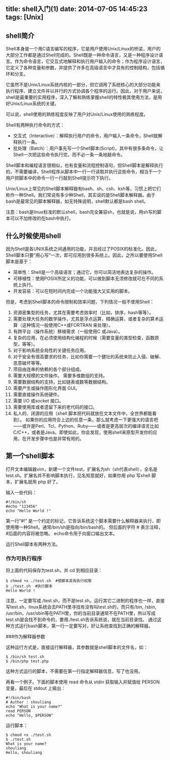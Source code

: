 title: shell入门(1)
date: 2014-07-05 14:45:23
tags: [Unix]
---
## shell简介

Shell本身是一个用C语言编写的程序，它是用户使用Unix/Linux的桥梁，用户的大部分工作都是通过Shell完成的。Shell既是一种命令语言，又是一种程序设计语言。作为命令语言，它交互式地解释和执行用户输入的命令；作为程序设计语言，它定义了各种变量和参数，并提供了许多在高级语言中才具有的控制结构，包括循环和分支。

它虽然不是Unix/Linux系统内核的一部分，但它调用了系统核心的大部分功能来执行程序、建立文件并以并行的方式协调各个程序的运行。因此，对于用户来说，shell是最重要的实用程序，深入了解和熟练掌握shell的特性极其使用方法，是用好Unix/Linux系统的关键。

可以说，shell使用的熟练程度反映了用户对Unix/Linux使用的熟练程度。

Shell有两种执行命令的方式：

* 交互式（Interactive）：解释执行用户的命令，用户输入一条命令，Shell就解释执行一条。
* 批处理（Batch）：用户事先写一个Shell脚本(Script)，其中有很多条命令，让Shell一次把这些命令执行完，而不必一条一条地敲命令。

Shell脚本和编程语言很相似，也有变量和流程控制语句，但Shell脚本是解释执行的，不需要编译，Shell程序从脚本中一行一行读取并执行这些命令，相当于一个用户把脚本中的命令一行一行敲到Shell提示符下执行。

Unix/Linux上常见的Shell脚本解释器有bash、sh、csh、ksh等，习惯上把它们称作一种Shell。我们常说有多少种Shell，其实说的是Shell脚本解释器。由于bash是最常见的脚本解释器，如无特殊说明，shell默认都是bash shell。

注意：bash是linux标准的默认shell，bash完全兼容sh，也就是说，用sh写的脚本可以不加修改的在bash中执行。

## 什么时候使用shell
因为Shell是各UNIX系统之间通用的功能，并且经过了POSIX的标准化。因此，Shell脚本只要“用心写”一次，即可应用到很多系统上。因此，之所以要使用Shell脚本是基于：

* 简单性：Shell是一个高级语言；通过它，你可以简洁地表达复杂的操作。
* 可移植性：使用POSIX所定义的功能，可以做到脚本无须修改就可在不同的系统上执行。
* 开发容易：可以在短时间内完成一个功能强大又实用的脚本。

但是，考虑到Shell脚本的命令限制和效率问题，下列情况一般不使用Shell：

1. 资源密集型的任务，尤其在需要考虑效率时（比如，排序，hash等等）。
2. 需要处理大任务的数学操作，尤其是浮点运算，精确运算，或者复杂的算术运算（这种情况一般使用C++或FORTRAN 来处理）。
3. 有跨平台（操作系统）移植需求（一般使用C 或Java）。
4. 复杂的应用，在必须使用结构化编程的时候（需要变量的类型检查，函数原型，等等）。
5. 对于影响系统全局性的关键任务应用。
6. 对于安全有很高要求的任务，比如你需要一个健壮的系统来防止入侵、破解、恶意破坏等等。
7. 项目由连串的依赖的各个部分组成。
8. 需要大规模的文件操作。 需要多维数组的支持。
9. 需要数据结构的支持，比如链表或数等数据结构。
10. 需要产生或操作图形化界面 GUI。
11. 需要直接操作系统硬件。
12. 需要 I/O 或socket 接口。
13. 需要使用库或者遗留下来的老代码的接口。
14. 私人的、闭源的应用（shell 脚本把代码就放在文本文件中，全世界都能看到）。
如果你的应用符合上边的任意一条，那么就考虑一下更强大的语言吧——或许是Perl、Tcl、Python、Ruby——或者是更高层次的编译语言比如C/C++，或者是Java。即使如此，你会发现，使用shell来原型开发你的应用，在开发步骤中也是非常有用的。

## 第一个shell脚本
打开文本编辑器vim，新建一个文件test，扩展名为sh（sh代表shell），全名是test.sh。扩展名并不影响脚本执行，见名知意就好，如果你用 php 写shell 脚本，扩展名就用 php 好了。

输入一些代码：
```
#!/bin/sh
#echo "123456"
echo "Hello World !"
```
第一行“#!” 是一个约定的标记，它告诉系统这个脚本需要什么解释器来执行，即使用哪一种Shell。通常/bin/sh是指向/bin/bash的。
但后面的字符 # 表示注释，#后面的内容将被忽略。
echo命令用于向窗口输出文本。

运行Shell脚本有两种方法。

### 作为可执行程序
将上面的代码保存为test.sh，并 cd 到相应目录：
```
$ chmod +x ./test.sh  #使脚本具有执行权限
$ ./test.sh  #执行脚本
Hello World !
```

注意，一定要写成./test.sh，而不是test.sh。运行其它二进制的程序也一样，直接写test.sh，linux系统会去PATH里寻找有没有叫test.sh的，而只有/bin, /sbin, /usr/bin，/usr/sbin等在PATH里，你的当前目录通常不在PATH里，所以写成test.sh是会找不到命令的，要用./test.sh告诉系统说，就在当前目录找。
通过这种方式运行bash脚本，第一行一定要写对，好让系统查找到正确的解释器。

###作为解释器参数

这种运行方式是，直接运行解释器，其参数就是shell脚本的文件名，如：
```
$ /bin/sh test.sh
$ /bin/php test.php
```
这种方式运行的脚本，不需要在第一行指定解释器信息，写了也没用。

再看一个例子。下面的脚本使用 read 命令从 stdin 获取输入并赋值给 PERSON 变量，最后在 stdout 上输出：
```
#!/bin/bash
# Author : shouliang
echo "What is your name?"
read PERSON
echo "Hello, $PERSON"
```
运行脚本：
```
$ chmod +x ./test.sh
$ ./test.sh
What is your name?
shouliang
Hello, shouliang
```
